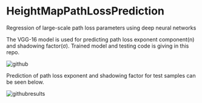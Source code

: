 # HeightMapPathLossPrediction
Regression of large-scale path loss parameters using deep neural networks

The VGG-16 model is used for predicting path loss exponent component(n) and shadowing factor(σ).
Trained model and testing code is giving in this repo.

![github](https://user-images.githubusercontent.com/50488198/158435603-1ac89b6d-a0d0-44d0-9678-6aa9b19d0264.PNG)

Prediction of path loss exponent and shadowing factor for test samples can be seen below.

![githubresults](https://user-images.githubusercontent.com/50488198/159015248-72eb96df-f3c3-4bf1-a564-3c8dae8a2325.PNG)

